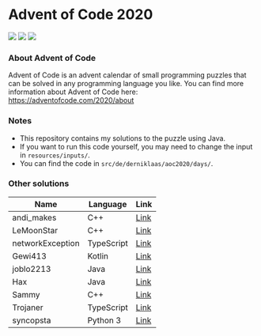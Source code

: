 # Advent of Code 2020

![](https://img.shields.io/badge/Language-Java-orange) ![](https://img.shields.io/badge/days%20completed-8-red) ![](https://img.shields.io/badge/stars%20⭐-16-yellow)

### About Advent of Code

Advent of Code is an advent calendar of small programming puzzles that can be solved in any programming language you
like. You can find more information about Advent of Code here: https://adventofcode.com/2020/about

### Notes

- This repository contains my solutions to the puzzle using Java.
- If you want to run this code yourself, you may need to change the input in ``resources/inputs/``.
- You can find the code in ``src/de/derniklaas/aoc2020/days/``.

### Other solutions

Name | Language | Link
--- | --- | ---
andi_makes | C++ | [Link](https://github.com/andi-makes/aoc2020)
LeMoonStar | C++ | [Link](https://github.com/LeMoonStar/AoC20)
networkException | TypeScript | [Link](https://github.com/networkException/AdventOfCode)
Gewi413 | Kotlin | [Link](https://github.com/Gewi413/AdventOfCode)
joblo2213 | Java | [Link](https://github.com/joblo2213/AdventOfCode2020)
Hax | Java | [Link](https://github.com/Schlauer-Hax/advent-of-code)
Sammy | C++ | [Link](https://github.com/1Turtle/AdventOfCode2020)
Trojaner | TypeScript | [Link](https://github.com/TrojanerHD/AdventofCode2020)
syncopsta | Python 3 | [Link](https://github.com/syncopsta/aoc_2020)
